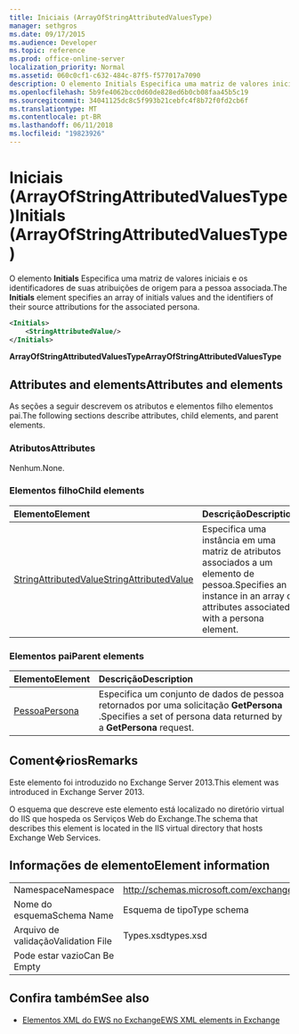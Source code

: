 ```yaml
---
title: Iniciais (ArrayOfStringAttributedValuesType)
manager: sethgros
ms.date: 09/17/2015
ms.audience: Developer
ms.topic: reference
ms.prod: office-online-server
localization_priority: Normal
ms.assetid: 060c0cf1-c632-484c-87f5-f577017a7090
description: O elemento Initials Especifica uma matriz de valores iniciais e os identificadores de suas atribuições de origem para a pessoa associada.
ms.openlocfilehash: 5b9fe4062bcc0d60de828ed6b0cb08faa45b5c19
ms.sourcegitcommit: 34041125dc8c5f993b21cebfc4f8b72f0fd2cb6f
ms.translationtype: MT
ms.contentlocale: pt-BR
ms.lasthandoff: 06/11/2018
ms.locfileid: "19823926"
---
```

# <a name="initials-arrayofstringattributedvaluestype"></a><span data-ttu-id="0dca9-103">Iniciais (ArrayOfStringAttributedValuesType)</span><span class="sxs-lookup"><span data-stu-id="0dca9-103">Initials (ArrayOfStringAttributedValuesType)</span></span>

<span data-ttu-id="0dca9-104">O elemento **Initials** Especifica uma matriz de valores iniciais e os identificadores de suas atribuições de origem para a pessoa associada.</span><span class="sxs-lookup"><span data-stu-id="0dca9-104">The **Initials** element specifies an array of initials values and the identifiers of their source attributions for the associated persona.</span></span> 
  
```XML
<Initials>
    <StringAttributedValue/>
</Initials>
```

 <span data-ttu-id="0dca9-105">**ArrayOfStringAttributedValuesType**</span><span class="sxs-lookup"><span data-stu-id="0dca9-105">**ArrayOfStringAttributedValuesType**</span></span>
## <a name="attributes-and-elements"></a><span data-ttu-id="0dca9-106">Attributes and elements</span><span class="sxs-lookup"><span data-stu-id="0dca9-106">Attributes and elements</span></span>

<span data-ttu-id="0dca9-107">As seções a seguir descrevem os atributos e elementos filho elementos pai.</span><span class="sxs-lookup"><span data-stu-id="0dca9-107">The following sections describe attributes, child elements, and parent elements.</span></span>
  
### <a name="attributes"></a><span data-ttu-id="0dca9-108">Atributos</span><span class="sxs-lookup"><span data-stu-id="0dca9-108">Attributes</span></span>

<span data-ttu-id="0dca9-109">Nenhum.</span><span class="sxs-lookup"><span data-stu-id="0dca9-109">None.</span></span>
  
### <a name="child-elements"></a><span data-ttu-id="0dca9-110">Elementos filho</span><span class="sxs-lookup"><span data-stu-id="0dca9-110">Child elements</span></span>

|<span data-ttu-id="0dca9-111">**Elemento**</span><span class="sxs-lookup"><span data-stu-id="0dca9-111">**Element**</span></span>|<span data-ttu-id="0dca9-112">**Descrição**</span><span class="sxs-lookup"><span data-stu-id="0dca9-112">**Description**</span></span>|
|:-----|:-----|
|[<span data-ttu-id="0dca9-113">StringAttributedValue</span><span class="sxs-lookup"><span data-stu-id="0dca9-113">StringAttributedValue</span></span>](stringattributedvalue.md) <br/> |<span data-ttu-id="0dca9-114">Especifica uma instância em uma matriz de atributos associados a um elemento de pessoa.</span><span class="sxs-lookup"><span data-stu-id="0dca9-114">Specifies an instance in an array of attributes associated with a persona element.</span></span>  <br/> |
   
### <a name="parent-elements"></a><span data-ttu-id="0dca9-115">Elementos pai</span><span class="sxs-lookup"><span data-stu-id="0dca9-115">Parent elements</span></span>

|<span data-ttu-id="0dca9-116">**Elemento**</span><span class="sxs-lookup"><span data-stu-id="0dca9-116">**Element**</span></span>|<span data-ttu-id="0dca9-117">**Descrição**</span><span class="sxs-lookup"><span data-stu-id="0dca9-117">**Description**</span></span>|
|:-----|:-----|
|[<span data-ttu-id="0dca9-118">Pessoa</span><span class="sxs-lookup"><span data-stu-id="0dca9-118">Persona</span></span>](persona.md) <br/> |<span data-ttu-id="0dca9-119">Especifica um conjunto de dados de pessoa retornados por uma solicitação **GetPersona** .</span><span class="sxs-lookup"><span data-stu-id="0dca9-119">Specifies a set of persona data returned by a **GetPersona** request.</span></span>  <br/> |
   
## <a name="remarks"></a><span data-ttu-id="0dca9-120">Coment�rios</span><span class="sxs-lookup"><span data-stu-id="0dca9-120">Remarks</span></span>

<span data-ttu-id="0dca9-121">Este elemento foi introduzido no Exchange Server 2013.</span><span class="sxs-lookup"><span data-stu-id="0dca9-121">This element was introduced in Exchange Server 2013.</span></span>
  
<span data-ttu-id="0dca9-122">O esquema que descreve este elemento está localizado no diretório virtual do IIS que hospeda os Serviços Web do Exchange.</span><span class="sxs-lookup"><span data-stu-id="0dca9-122">The schema that describes this element is located in the IIS virtual directory that hosts Exchange Web Services.</span></span>
  
## <a name="element-information"></a><span data-ttu-id="0dca9-123">Informações de elemento</span><span class="sxs-lookup"><span data-stu-id="0dca9-123">Element information</span></span>

|||
|:-----|:-----|
|<span data-ttu-id="0dca9-124">Namespace</span><span class="sxs-lookup"><span data-stu-id="0dca9-124">Namespace</span></span>  <br/> |http://schemas.microsoft.com/exchange/services/2006/types  <br/> |
|<span data-ttu-id="0dca9-125">Nome do esquema</span><span class="sxs-lookup"><span data-stu-id="0dca9-125">Schema Name</span></span>  <br/> |<span data-ttu-id="0dca9-126">Esquema de tipo</span><span class="sxs-lookup"><span data-stu-id="0dca9-126">Type schema</span></span>  <br/> |
|<span data-ttu-id="0dca9-127">Arquivo de validação</span><span class="sxs-lookup"><span data-stu-id="0dca9-127">Validation File</span></span>  <br/> |<span data-ttu-id="0dca9-128">Types.xsd</span><span class="sxs-lookup"><span data-stu-id="0dca9-128">types.xsd</span></span>  <br/> |
|<span data-ttu-id="0dca9-129">Pode estar vazio</span><span class="sxs-lookup"><span data-stu-id="0dca9-129">Can Be Empty</span></span>  <br/> ||
   
## <a name="see-also"></a><span data-ttu-id="0dca9-130">Confira também</span><span class="sxs-lookup"><span data-stu-id="0dca9-130">See also</span></span>



- [<span data-ttu-id="0dca9-131">Elementos XML do EWS no Exchange</span><span class="sxs-lookup"><span data-stu-id="0dca9-131">EWS XML elements in Exchange</span></span>](ews-xml-elements-in-exchange.md)

